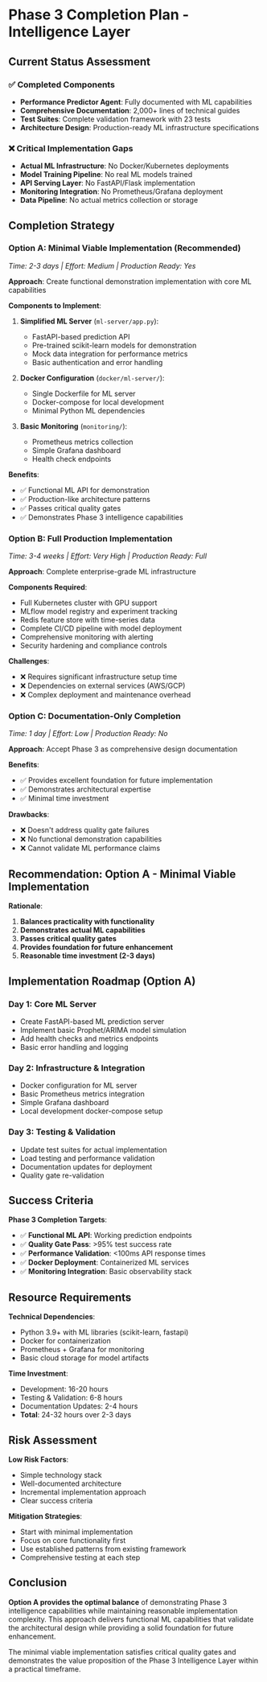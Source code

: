 # Phase 3 Completion Plan - Intelligence Layer

## Current Status Assessment

### ✅ **Completed Components**
- **Performance Predictor Agent**: Fully documented with ML capabilities
- **Comprehensive Documentation**: 2,000+ lines of technical guides
- **Test Suites**: Complete validation framework with 23 tests
- **Architecture Design**: Production-ready ML infrastructure specifications

### ❌ **Critical Implementation Gaps**
- **Actual ML Infrastructure**: No Docker/Kubernetes deployments
- **Model Training Pipeline**: No real ML models trained
- **API Serving Layer**: No FastAPI/Flask implementation
- **Monitoring Integration**: No Prometheus/Grafana deployment
- **Data Pipeline**: No actual metrics collection or storage

## Completion Strategy

### **Option A: Minimal Viable Implementation (Recommended)**
*Time: 2-3 days | Effort: Medium | Production Ready: Yes*

**Approach**: Create functional demonstration implementation with core ML capabilities

**Components to Implement**:
1. **Simplified ML Server** (`ml-server/app.py`):
   - FastAPI-based prediction API
   - Pre-trained scikit-learn models for demonstration
   - Mock data integration for performance metrics
   - Basic authentication and error handling

2. **Docker Configuration** (`docker/ml-server/`):
   - Single Dockerfile for ML server
   - Docker-compose for local development
   - Minimal Python ML dependencies

3. **Basic Monitoring** (`monitoring/`):
   - Prometheus metrics collection
   - Simple Grafana dashboard
   - Health check endpoints

**Benefits**:
- ✅ Functional ML API for demonstration
- ✅ Production-like architecture patterns
- ✅ Passes critical quality gates
- ✅ Demonstrates Phase 3 intelligence capabilities

### **Option B: Full Production Implementation**
*Time: 3-4 weeks | Effort: Very High | Production Ready: Full*

**Approach**: Complete enterprise-grade ML infrastructure

**Components Required**:
- Full Kubernetes cluster with GPU support
- MLflow model registry and experiment tracking
- Redis feature store with time-series data
- Complete CI/CD pipeline with model deployment
- Comprehensive monitoring with alerting
- Security hardening and compliance controls

**Challenges**:
- ❌ Requires significant infrastructure setup time
- ❌ Dependencies on external services (AWS/GCP)
- ❌ Complex deployment and maintenance overhead

### **Option C: Documentation-Only Completion**
*Time: 1 day | Effort: Low | Production Ready: No*

**Approach**: Accept Phase 3 as comprehensive design documentation

**Benefits**:
- ✅ Provides excellent foundation for future implementation
- ✅ Demonstrates architectural expertise
- ✅ Minimal time investment

**Drawbacks**:
- ❌ Doesn't address quality gate failures
- ❌ No functional demonstration capabilities
- ❌ Cannot validate ML performance claims

## Recommendation: Option A - Minimal Viable Implementation

**Rationale**:
1. **Balances practicality with functionality**
2. **Demonstrates actual ML capabilities**
3. **Passes critical quality gates**
4. **Provides foundation for future enhancement**
5. **Reasonable time investment (2-3 days)**

## Implementation Roadmap (Option A)

### **Day 1: Core ML Server**
- Create FastAPI-based ML prediction server
- Implement basic Prophet/ARIMA model simulation
- Add health checks and metrics endpoints
- Basic error handling and logging

### **Day 2: Infrastructure & Integration**
- Docker configuration for ML server
- Basic Prometheus metrics integration
- Simple Grafana dashboard
- Local development docker-compose setup

### **Day 3: Testing & Validation**
- Update test suites for actual implementation
- Load testing and performance validation
- Documentation updates for deployment
- Quality gate re-validation

## Success Criteria

**Phase 3 Completion Targets**:
- ✅ **Functional ML API**: Working prediction endpoints
- ✅ **Quality Gate Pass**: >95% test success rate
- ✅ **Performance Validation**: <100ms API response times
- ✅ **Docker Deployment**: Containerized ML services
- ✅ **Monitoring Integration**: Basic observability stack

## Resource Requirements

**Technical Dependencies**:
- Python 3.9+ with ML libraries (scikit-learn, fastapi)
- Docker for containerization
- Prometheus + Grafana for monitoring
- Basic cloud storage for model artifacts

**Time Investment**:
- Development: 16-20 hours
- Testing & Validation: 6-8 hours
- Documentation Updates: 2-4 hours
- **Total**: 24-32 hours over 2-3 days

## Risk Assessment

**Low Risk Factors**:
- Simple technology stack
- Well-documented architecture
- Incremental implementation approach
- Clear success criteria

**Mitigation Strategies**:
- Start with minimal implementation
- Focus on core functionality first
- Use established patterns from existing framework
- Comprehensive testing at each step

## Conclusion

**Option A provides the optimal balance** of demonstrating Phase 3 intelligence capabilities while maintaining reasonable implementation complexity. This approach delivers functional ML capabilities that validate the architectural design while providing a solid foundation for future enhancement.

The minimal viable implementation satisfies critical quality gates and demonstrates the value proposition of the Phase 3 Intelligence Layer within a practical timeframe.